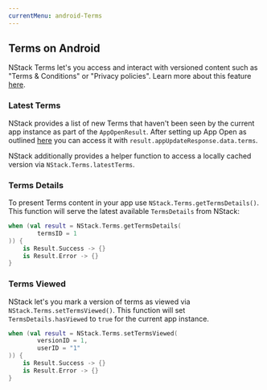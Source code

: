 ```yaml
---
currentMenu: android-Terms
---
```


## Terms on Android

NStack Terms let's you access and interact with versioned content such as "Terms & Conditions" or "Privacy policies". Learn more about this feature [here](../../features/terms.html).


### Latest Terms

NStack provides a list of new Terms that haven't been seen by the current app instance as part of the `AppOpenResult`. After setting up App Open as outlined [here](android-app-open.html) you can access it with `result.appUpdateResponse.data.terms`.

NStack additionally provides a helper function to access a locally cached version via `NStack.Terms.latestTerms`.


### Terms Details

To present Terms content in your app use `NStack.Terms.getTermsDetails()`. This function will serve the latest available `TermsDetails` from NStack:

```kotlin
when (val result = NStack.Terms.getTermsDetails(
        termsID = 1
)) {
    is Result.Success -> {}
    is Result.Error -> {}
}
```


### Terms Viewed

NStack let's you mark a version of terms as viewed via `NStack.Terms.setTermsViewed()`. This function will set `TermsDetails.hasViewed` to `true` for the current app instance. 

```kotlin
when (val result = NStack.Terms.setTermsViewed(
        versionID = 1,
        userID = "1"
)) {
    is Result.Success -> {}
    is Result.Error -> {}
}
```